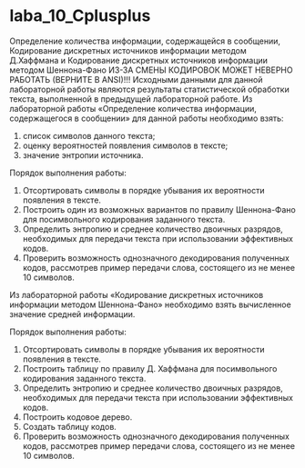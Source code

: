 # laba_10_Cplusplus
Определение количества информации, содержащейся в сообщении, Кодирование дискретных источников информации методом Д.Хаффмана и Кодирование дискретных источников информации методом Шеннона-Фано
ИЗ-ЗА СМЕНЫ КОДИРОВОК МОЖЕТ НЕВЕРНО РАБОТАТЬ (ВЕРНИТЕ В ANSI)!!!
Исходными данными для данной лабораторной работы являются результаты статистической обработки текста, выполненной в предыдущей лабораторной работе. Из лабораторной работы «Определение количества информации, содержащегося в сообщении» для данной работы необходимо взять:
1)	список символов данного текста;
2)	оценку вероятностей появления символов в тексте;
3)	значение энтропии источника.

Порядок выполнения работы:
1.	Отсортировать символы в порядке убывания их вероятности появления в тексте.
2.	Построить один из возможных вариантов по правилу Шеннона-Фано для посимвольного кодирования заданного текста. 
3.	Определить энтропию и среднее количество двоичных разрядов, необходимых для передачи текста при использовании эффективных кодов.
4.	Проверить возможность однозначного декодирования полученных кодов, рассмотрев пример передачи слова, состоящего из не менее 10 символов.

Из лабораторной работы «Кодирование дискретных источников информации методом Шеннона-Фано» необходимо взять вычисленное значение средней информации.

Порядок выполнения работы:
1.	Отсортировать символы в порядке убывания их вероятности появления в тексте.
2.	Построить таблицу по правилу Д. Хаффмана для посимвольного кодирования заданного текста. 
3.	Определить энтропию и среднее количество двоичных разрядов, необходимых для передачи текста при использовании эффективных кодов.
4.	Построить кодовое дерево.
5.	Создать таблицу кодов.
6.	Проверить возможность однозначного декодирования полученных кодов, рассмотрев пример передачи слова, состоящего из не менее 10 символов.
